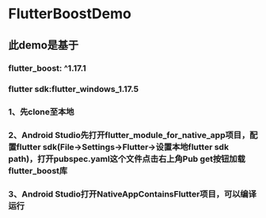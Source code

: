 # FlutterBoostDemo 
## 此demo是基于
### flutter_boost: ^1.17.1   
### flutter sdk:flutter_windows_1.17.5
### 1、先clone至本地
### 2、Android Studio先打开flutter_module_for_native_app项目，配置flutter sdk(File->Settings->Flutter->设置本地flutter sdk path)，打开pubspec.yaml这个文件点击右上角Pub get按钮加载flutter_boost库
### 3、Android Studio打开NativeAppContainsFlutter项目，可以编译运行
